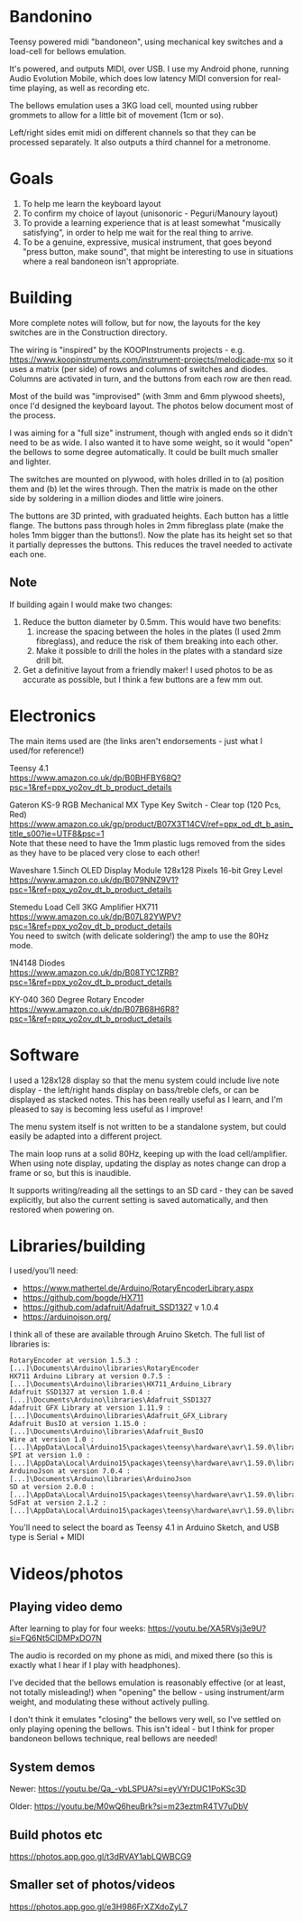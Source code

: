 # Bandonino
Teensy powered midi "bandoneon", using mechanical key switches and a load-cell for bellows emulation.

It's powered, and outputs MIDI, over USB. I use my Android phone, running Audio Evolution Mobile, which does low latency MIDI conversion for real-time playing, as well as recording etc.

The bellows emulation uses a 3KG load cell, mounted using rubber grommets to allow for a little bit of movement (1cm or so).

Left/right sides emit midi on different channels so that they can be processed separately. It also outputs a third channel for a metronome.

# Goals

1. To help me learn the keyboard layout
2. To confirm my choice of layout (unisonoric - Peguri/Manoury layout)
3. To provide a learning experience that is at least somewhat "musically satisfying", in order to help me wait for the real thing to arrive.
4. To be a genuine, expressive, musical instrument, that goes beyond "press button, make sound", that might be interesting to use in situations where a real bandoneon isn't appropriate.

# Building 

More complete notes will follow, but for now, the layouts for the key switches are in the Construction directory.

The wiring is "inspired" by the KOOPInstruments projects - e.g. https://www.koopinstruments.com/instrument-projects/melodicade-mx so it uses a matrix (per side) of rows and columns of switches and diodes. Columns are activated in turn, and the buttons from each row are then read.

Most of the build was "improvised" (with 3mm and 6mm plywood sheets), once I'd designed the keyboard layout. The photos below document most of the process.

I was aiming for a "full size" instrument, though with angled ends so it didn't need to be as wide. I also wanted it to have some weight, so it would "open" the bellows to some degree automatically. It could be built much smaller and lighter.

The switches are mounted on plywood, with holes drilled in to (a) position them and (b) let the wires through. Then the matrix is made on the other side by soldering in a million diodes and little wire joiners.

The buttons are 3D printed, with graduated heights. Each button has a little flange. The buttons pass through holes in 2mm fibreglass plate (make the holes 1mm bigger than the buttons!). Now the plate has its height set so that it partially depresses the buttons. This reduces the travel needed to activate each one. 

## Note

If building again I would make two changes:

1. Reduce the button diameter by 0.5mm. This would have two benefits:
    1. increase the spacing between the holes in the plates (I used 2mm fibreglass), and reduce the risk of them breaking into each other.
    2. Make it possible to drill the holes in the plates with a standard size drill bit. 
2. Get a definitive layout from a friendly maker! I used photos to be as accurate as possible, but I think a few buttons are a few mm out.

# Electronics

The main items used are (the links aren't endorsements - just what I used/for reference!)

Teensy 4.1<br>
https://www.amazon.co.uk/dp/B0BHFBY68Q?psc=1&ref=ppx_yo2ov_dt_b_product_details

Gateron KS-9 RGB Mechanical MX Type Key Switch - Clear top (120 Pcs, Red)<br>
https://www.amazon.co.uk/gp/product/B07X3T14CV/ref=ppx_od_dt_b_asin_title_s00?ie=UTF8&psc=1<br>
Note that these need to have the 1mm plastic lugs removed from the sides as they have to be placed very close to each other!

Waveshare 1.5inch OLED Display Module 128x128 Pixels 16-bit Grey Level<br>
https://www.amazon.co.uk/dp/B079NNZ9V1?psc=1&ref=ppx_yo2ov_dt_b_product_details

Stemedu Load Cell 3KG Amplifier HX711<br>
https://www.amazon.co.uk/dp/B07L82YWPV?psc=1&ref=ppx_yo2ov_dt_b_product_details<br>
You need to switch (with delicate soldering!) the amp to use the 80Hz mode.

1N4148 Diodes<br>
https://www.amazon.co.uk/dp/B08TYC1ZRB?psc=1&ref=ppx_yo2ov_dt_b_product_details

KY-040 360 Degree Rotary Encoder<br>
https://www.amazon.co.uk/dp/B07B68H6R8?psc=1&ref=ppx_yo2ov_dt_b_product_details


# Software

I used a 128x128 display so that the menu system could include live note display - the left/right hands display on bass/treble clefs, or can be displayed as stacked notes. This has been really useful as I learn, and I'm pleased to say is becoming less useful as I improve!

The menu system itself is not written to be a standalone system, but could easily be adapted into a different project.

The main loop runs at a solid 80Hz, keeping up with the load cell/amplifier. When using note display, updating the display as notes change can drop a frame or so, but this is inaudible.

It supports writing/reading all the settings to an SD card - they can be saved explicitly, but also the current setting is saved automatically, and then restored when powering on.

# Libraries/building

I used/you'll need:

* https://www.mathertel.de/Arduino/RotaryEncoderLibrary.aspx
* https://github.com/bogde/HX711
* https://github.com/adafruit/Adafruit_SSD1327 v 1.0.4
* https://arduinojson.org/

I think all of these are available through Aruino Sketch. The full list of libraries is:

    RotaryEncoder at version 1.5.3 : [...]\Documents\Arduino\libraries\RotaryEncoder
    HX711 Arduino Library at version 0.7.5 : [...]\Documents\Arduino\libraries\HX711_Arduino_Library
    Adafruit SSD1327 at version 1.0.4 : [...]\Documents\Arduino\libraries\Adafruit_SSD1327
    Adafruit GFX Library at version 1.11.9 : [...]\Documents\Arduino\libraries\Adafruit_GFX_Library
    Adafruit BusIO at version 1.15.0 : [...]\Documents\Arduino\libraries\Adafruit_BusIO
    Wire at version 1.0 : [...]\AppData\Local\Arduino15\packages\teensy\hardware\avr\1.59.0\libraries\Wire
    SPI at version 1.0 : [...]\AppData\Local\Arduino15\packages\teensy\hardware\avr\1.59.0\libraries\SPI
    ArduinoJson at version 7.0.4 : [...]\Documents\Arduino\libraries\ArduinoJson
    SD at version 2.0.0 : [...]\AppData\Local\Arduino15\packages\teensy\hardware\avr\1.59.0\libraries\SD
    SdFat at version 2.1.2 : [...]\AppData\Local\Arduino15\packages\teensy\hardware\avr\1.59.0\libraries\SdFat

You'll need to select the board as Teensy 4.1 in Arduino Sketch, and USB type is Serial + MIDI

# Videos/photos

## Playing video demo

After learning to play for four weeks: https://youtu.be/XA5RVsj3e9U?si=FQ6Nt5ClDMPxDO7N

The audio is recorded on my phone as midi, and mixed there (so this is exactly what I hear if I play with headphones).

I've decided that the bellows emulation is reasonably effective (or at least, not totally misleading!) when "opening" the bellow - using instrument/arm weight, and modulating these without actively pulling. 

I don't think it emulates "closing" the bellows very well, so I've settled on only playing opening the bellows. This isn't ideal - but I think for proper bandoneon bellows technique, real bellows are needed!

## System demos

Newer:
https://youtu.be/Qa_-vbLSPUA?si=eyVYrDUC1PoKSc3D

Older:
https://youtu.be/M0wQ6heuBrk?si=m23eztmR4TV7uDbV

## Build photos etc

https://photos.app.goo.gl/t3dRVAY1abLQWBCG9

## Smaller set of photos/videos

https://photos.app.goo.gl/e3H986FrXZXdoZyL7






